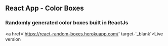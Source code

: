 ## React App - Color Boxes
### Randomly generated color boxes built in ReactJs
<a href='https://react-random-boxes.herokuapp.com/' target-'_blank'>Live version</a>
